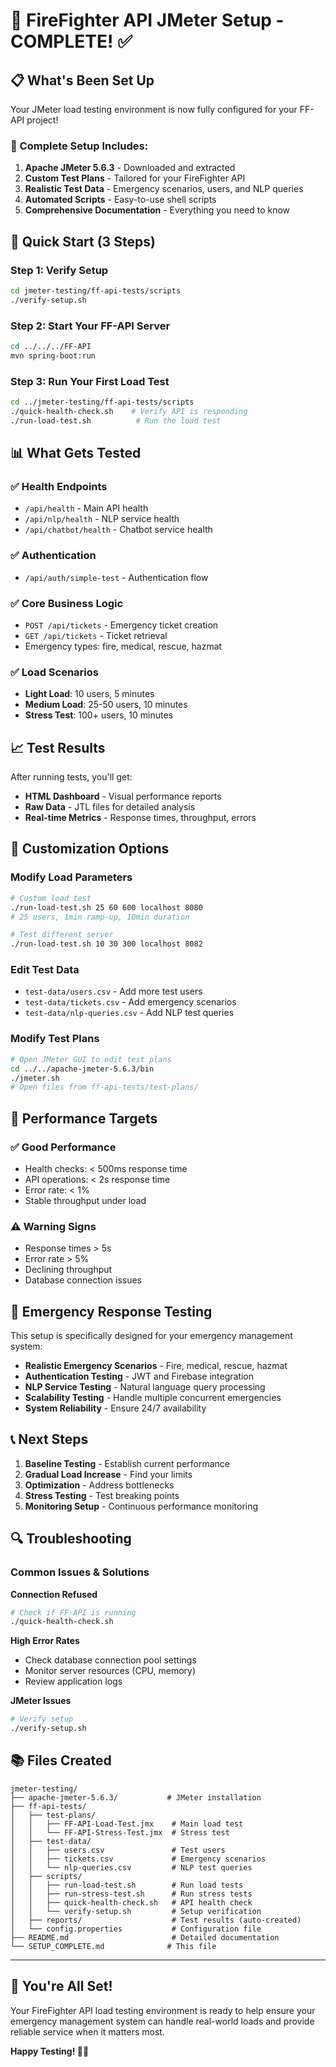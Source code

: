 # 🚒 FireFighter API JMeter Setup - COMPLETE! ✅

## 📋 What's Been Set Up

Your JMeter load testing environment is now fully configured for your FF-API project!

### 🎯 Complete Setup Includes:

1. **Apache JMeter 5.6.3** - Downloaded and extracted
2. **Custom Test Plans** - Tailored for your FireFighter API
3. **Realistic Test Data** - Emergency scenarios, users, and NLP queries
4. **Automated Scripts** - Easy-to-use shell scripts
5. **Comprehensive Documentation** - Everything you need to know

## 🚀 Quick Start (3 Steps)

### Step 1: Verify Setup
```bash
cd jmeter-testing/ff-api-tests/scripts
./verify-setup.sh
```

### Step 2: Start Your FF-API Server
```bash
cd ../../../FF-API
mvn spring-boot:run
```

### Step 3: Run Your First Load Test
```bash
cd ../jmeter-testing/ff-api-tests/scripts
./quick-health-check.sh    # Verify API is responding
./run-load-test.sh          # Run the load test
```

## 📊 What Gets Tested

### ✅ Health Endpoints
- `/api/health` - Main API health
- `/api/nlp/health` - NLP service health  
- `/api/chatbot/health` - Chatbot service health

### ✅ Authentication
- `/api/auth/simple-test` - Authentication flow

### ✅ Core Business Logic
- `POST /api/tickets` - Emergency ticket creation
- `GET /api/tickets` - Ticket retrieval
- Emergency types: fire, medical, rescue, hazmat

### ✅ Load Scenarios
- **Light Load**: 10 users, 5 minutes
- **Medium Load**: 25-50 users, 10 minutes  
- **Stress Test**: 100+ users, 10 minutes

## 📈 Test Results

After running tests, you'll get:
- **HTML Dashboard** - Visual performance reports
- **Raw Data** - JTL files for detailed analysis
- **Real-time Metrics** - Response times, throughput, errors

## 🔧 Customization Options

### Modify Load Parameters
```bash
# Custom load test
./run-load-test.sh 25 60 600 localhost 8080
# 25 users, 1min ramp-up, 10min duration

# Test different server
./run-load-test.sh 10 30 300 localhost 8082
```

### Edit Test Data
- `test-data/users.csv` - Add more test users
- `test-data/tickets.csv` - Add emergency scenarios
- `test-data/nlp-queries.csv` - Add NLP test queries

### Modify Test Plans
```bash
# Open JMeter GUI to edit test plans
cd ../../apache-jmeter-5.6.3/bin
./jmeter.sh
# Open files from ff-api-tests/test-plans/
```

## 🎯 Performance Targets

### ✅ Good Performance
- Health checks: < 500ms response time
- API operations: < 2s response time
- Error rate: < 1%
- Stable throughput under load

### ⚠️ Warning Signs
- Response times > 5s
- Error rate > 5%
- Declining throughput
- Database connection issues

## 🚨 Emergency Response Testing

This setup is specifically designed for your emergency management system:

- **Realistic Emergency Scenarios** - Fire, medical, rescue, hazmat
- **Authentication Testing** - JWT and Firebase integration
- **NLP Service Testing** - Natural language query processing
- **Scalability Testing** - Handle multiple concurrent emergencies
- **System Reliability** - Ensure 24/7 availability

## 📞 Next Steps

1. **Baseline Testing** - Establish current performance
2. **Gradual Load Increase** - Find your limits
3. **Optimization** - Address bottlenecks
4. **Stress Testing** - Test breaking points
5. **Monitoring Setup** - Continuous performance monitoring

## 🔍 Troubleshooting

### Common Issues & Solutions

**Connection Refused**
```bash
# Check if FF-API is running
./quick-health-check.sh
```

**High Error Rates**
- Check database connection pool settings
- Monitor server resources (CPU, memory)
- Review application logs

**JMeter Issues**
```bash
# Verify setup
./verify-setup.sh
```

## 📚 Files Created

```
jmeter-testing/
├── apache-jmeter-5.6.3/           # JMeter installation
├── ff-api-tests/
│   ├── test-plans/
│   │   ├── FF-API-Load-Test.jmx    # Main load test
│   │   └── FF-API-Stress-Test.jmx  # Stress test
│   ├── test-data/
│   │   ├── users.csv               # Test users
│   │   ├── tickets.csv             # Emergency scenarios
│   │   └── nlp-queries.csv         # NLP test queries
│   ├── scripts/
│   │   ├── run-load-test.sh        # Run load tests
│   │   ├── run-stress-test.sh      # Run stress tests
│   │   ├── quick-health-check.sh   # API health check
│   │   └── verify-setup.sh         # Setup verification
│   ├── reports/                    # Test results (auto-created)
│   └── config.properties           # Configuration file
├── README.md                       # Detailed documentation
└── SETUP_COMPLETE.md              # This file
```

---

## 🎉 You're All Set!

Your FireFighter API load testing environment is ready to help ensure your emergency management system can handle real-world loads and provide reliable service when it matters most.

**Happy Testing! 🚒🔥**
